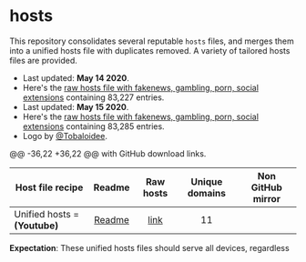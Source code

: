 # hosts
This repository consolidates several reputable `hosts` files, and merges them
into a unified hosts file with duplicates removed.  A variety of tailored hosts files are provided.

* Last updated: **May 14 2020**.
* Here's the [raw hosts file with fakenews, gambling, porn, social extensions](https://raw.githubusercontent.com/StevenBlack/hosts/master/alternates/fakenews-gambling-porn-social/hosts) containing 83,227 entries.
* Last updated: **May 15 2020**.
* Here's the [raw hosts file with fakenews, gambling, porn, social extensions](https://raw.githubusercontent.com/StevenBlack/hosts/master/alternates/fakenews-gambling-porn-social/hosts) containing 83,285 entries.
* Logo by [@Tobaloidee](https://github.com/Tobaloidee).


@@ -36,22 +36,22 @@ with GitHub download links.

Host file recipe | Readme | Raw hosts | Unique domains | Non GitHub mirror
---------------- |:------:|:---------:|:--------------:|:-------------:
Unified hosts = **(Youtube)** | [Readme](https://raw.githubusercontent.com/Jose43cab/Youtube_Block/master/README.md) | [link](https://raw.githubusercontent.com/Jose43cab/Youtube_Block/master/README.md) | 11 |



**Expectation**: These unified hosts files should serve all devices, regardless
